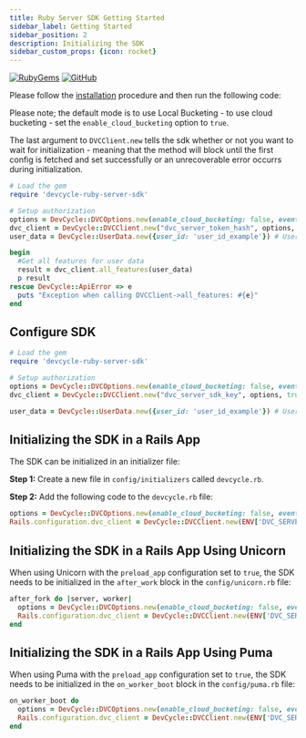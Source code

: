 ```yaml
---
title: Ruby Server SDK Getting Started
sidebar_label: Getting Started
sidebar_position: 2
description: Initializing the SDK
sidebar_custom_props: {icon: rocket}
---
```


[![RubyGems](https://badgen.net/rubygems/v/devcycle-ruby-server-sdk/latest)](https://rubygems.org/gems/devcycle-ruby-server-sdk)
[![GitHub](https://img.shields.io/github/stars/devcyclehq/ruby-server-sdk.svg?style=social&label=Star&maxAge=2592000)](https://github.com/DevCycleHQ/ruby-server-sdk)


Please follow the [installation](/sdk/server-side-sdks/ruby/ruby-install) procedure and then run the following code:

Please note; the default mode is to use Local Bucketing - to use cloud bucketing - set the `enable_cloud_bucketing` option to `true`.

The last argument to `DVCClient.new` tells the sdk whether or not you want to wait for initialization - meaning that the method will block
until the first config is fetched and set successfully or an unrecoverable error occurrs during initialization.

```ruby
# Load the gem
require 'devcycle-ruby-server-sdk'

# Setup authorization
options = DevCycle::DVCOptions.new(enable_cloud_bucketing: false, event_flush_interval_ms: 1000, config_polling_interval_ms: 1000)
dvc_client = DevCycle::DVCClient.new("dvc_server_token_hash", options, true)
user_data = DevCycle::UserData.new({user_id: 'user_id_example'}) # UserData | 

begin
  #Get all features for user data
  result = dvc_client.all_features(user_data)
  p result
rescue DevCycle::ApiError => e
  puts "Exception when calling DVCClient->all_features: #{e}"
end

```

## Configure SDK
```ruby
# Load the gem
require 'devcycle-ruby-server-sdk'

# Setup authorization
options = DevCycle::DVCOptions.new(enable_cloud_bucketing: false, event_flush_interval_ms: 1000, config_polling_interval_ms: 1000)
dvc_client = DevCycle::DVCClient.new("dvc_server_sdk_key", options, true)

user_data = DevCycle::UserData.new({user_id: 'user_id_example'}) # UserData | 
```

## Initializing the SDK in a Rails App

The SDK can be initialized in an initializer file:

**Step 1:** Create a new file in `config/initializers` called `devcycle.rb`.

**Step 2:** Add the following code to the `devcycle.rb` file:

```ruby
options = DevCycle::DVCOptions.new(enable_cloud_bucketing: false, event_flush_interval_ms: 1000, config_polling_interval_ms: 4000)
Rails.configuration.dvc_client = DevCycle::DVCClient.new(ENV['DVC_SERVER_SDK_KEY'], options, true)
```

## Initializing the SDK in a Rails App Using Unicorn

When using Unicorn with the `preload_app` configuration set to `true`, the SDK needs to be initialized in the `after_work` block in the `config/unicorn.rb` file:

```ruby
after_fork do |server, worker|
  options = DevCycle::DVCOptions.new(enable_cloud_bucketing: false, event_flush_interval_ms: 1000, config_polling_interval_ms: 400)
  Rails.configuration.dvc_client = DevCycle::DVCClient.new(ENV['DVC_SERVER_SDK_KEY'], options, true)
end
```

## Initializing the SDK in a Rails App Using Puma

When using Puma with the `preload_app` configuration set to `true`, the SDK needs to be initialized in the `on_worker_boot` block in the `config/puma.rb` file:

```ruby
on_worker_boot do
  options = DevCycle::DVCOptions.new(enable_cloud_bucketing: false, event_flush_interval_ms: 1000, config_polling_interval_ms: 4000)
  Rails.configuration.dvc_client = DevCycle::DVCClient.new(ENV['DVC_SERVER_SDK_KEY'], options, true)
end
